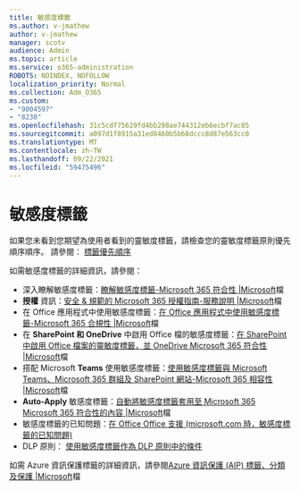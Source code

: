 ```yaml
---
title: 敏感度標籤
ms.author: v-jmathew
author: v-jmathew
manager: scotv
audience: Admin
ms.topic: article
ms.service: o365-administration
ROBOTS: NOINDEX, NOFOLLOW
localization_priority: Normal
ms.collection: Adm_O365
ms.custom:
- "9004597"
- "8230"
ms.openlocfilehash: 31c5cdf75629fd4bb298ae744312eb6ecbf7ac85
ms.sourcegitcommit: a097d1f8915a31ed8460b5b68dccc8d87e563cc0
ms.translationtype: MT
ms.contentlocale: zh-TW
ms.lasthandoff: 09/22/2021
ms.locfileid: "59475496"
---
```

# <a name="sensitivity-labels"></a>敏感度標籤

如果您未看到您期望為使用者看到的靈敏度標籤，請檢查您的靈敏度標籤原則優先順序順序。 請參閱： [標籤優先順序](https://docs.microsoft.com/microsoft-365/compliance/sensitivity-labels)

如需敏感度標籤的詳細資訊，請參閱：

- 深入瞭解敏感度標籤：[瞭解敏感度標籤-Microsoft 365 符合性 |Microsoft](https://docs.microsoft.com/microsoft-365/compliance/sensitivity-labels)檔
- **授權** 資訊：[安全 & 規範的 Microsoft 365 授權指南-服務說明 |Microsoft](https://docs.microsoft.com/office365/servicedescriptions/microsoft-365-service-descriptions/microsoft-365-tenantlevel-services-licensing-guidance/microsoft-365-security-compliance-licensing-guidance#information-protection)檔
- 在 Office 應用程式中使用敏感度標籤：[在 Office 應用程式中使用敏感度標籤-Microsoft 365 合規性 |Microsoft](https://docs.microsoft.com/microsoft-365/compliance/sensitivity-labels-office-apps)檔
- 在 **SharePoint 和 OneDrive** 中啟用 Office 檔的敏感度標籤：[在 SharePoint 中啟用 Office 檔案的靈敏度標籤，並 OneDrive Microsoft 365 符合性 |Microsoft](https://docs.microsoft.com/microsoft-365/compliance/sensitivity-labels-sharepoint-onedrive-files)檔
- 搭配 Microsoft **Teams** 使用敏感度標籤：[使用敏感度標籤與 Microsoft Teams、Microsoft 365 群組及 SharePoint 網站-Microsoft 365 相容性 |Microsoft](https://docs.microsoft.com/microsoft-365/compliance/sensitivity-labels-teams-groups-sites)檔
- **Auto-Apply** 敏感度標籤：[自動將敏感度標籤套用至 Microsoft 365 Microsoft 365 符合性的內容 |Microsoft](https://docs.microsoft.com/microsoft-365/compliance/apply-sensitivity-label-automatically)檔
- 敏感度標籤的已知問題：[在 Office Office 支援 (microsoft.com 時，敏感度標籤的已知問題) ](https://support.microsoft.com/office/known-issues-with-sensitivity-labels-in-office-b169d687-2bbd-4e21-a440-7da1b2743edc)
- DLP 原則： [使用敏感度標籤作為 DLP 原則中的條件](https://docs.microsoft.com/microsoft-365/compliance/dlp-sensitivity-label-as-condition) 

如需 Azure 資訊保護標籤的詳細資訊，請參閱[Azure 資訊保護 (AIP) 標籤、分類及保護 |Microsoft](https://docs.microsoft.com/azure/information-protection/aip-classification-and-protection)檔
